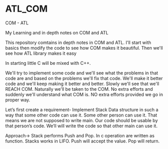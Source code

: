 # ATL_COM

COM - ATL

My Learning and in depth notes on COM and ATL
 
This repository comtains in depth notes in COM and ATL. I'll start with basics then modify the code to see how COM makes it beautiful. Then we'll see how ATL library makes it easy

In starting little C will be mixed with C++.

We'll try to implement some code and we'll see what the problems in that code are and based on the problems we'll fix that code. We'll make it better code and we'll keep making it better and better. Slowly we'll see that we'll REACH COM. Naturally we'll be taken to the COM. No extra efforts and suddenly we'll understand what COM is. NO extra efforts provided we go in proper way.

Let’s first create a requirement- 
Implement Stack Data structure in such a way that some other code can use it.
Some other person can use it. That means we are not supposed to write main. Our code should be usable by that person’s code. We’ll will write the code so that other main can use it.

Approach-> Stack performs Push and Pop. In c operation are written as function. Stacks works in LIFO. Push will accept the value. Pop will return.
